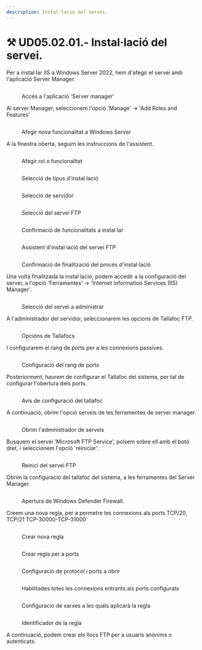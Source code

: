 ```yaml
---
description: Instal·lació del servei.
---
```


# ⚒ UD05.02.01.- Instal·lació del servei.

Per a instal·lar IIS a Windows Server 2022, hem d'afegir el servei amb l'aplicació Server Manager.

<figure><img src="../../.gitbook/assets/image (151).png" alt=""><figcaption><p>Accés a l'aplicació 'Server manager'</p></figcaption></figure>

Al server Manager, seleccionem l'opció 'Manage' -> 'Add Roles and Features'

<figure><img src="../../.gitbook/assets/image (152).png" alt=""><figcaption><p>Afegir nova funcionalitat a Windows Server</p></figcaption></figure>

A la finestra oberta, seguim les instruccions de l'assistent.

<figure><img src="../../.gitbook/assets/image (153).png" alt=""><figcaption><p>Afegir rol o funcionalitat</p></figcaption></figure>

<figure><img src="../../.gitbook/assets/image (154).png" alt=""><figcaption><p>Selecció de tipus d'instal·lació</p></figcaption></figure>

<figure><img src="../../.gitbook/assets/image (155).png" alt=""><figcaption><p>Selecció de servidor</p></figcaption></figure>

<figure><img src="../../.gitbook/assets/image (157).png" alt=""><figcaption><p>Selecció del servei FTP</p></figcaption></figure>

<figure><img src="../../.gitbook/assets/image (158).png" alt=""><figcaption><p>Confirmació de funcionalitats a instal·lar</p></figcaption></figure>

<figure><img src="../../.gitbook/assets/image (159).png" alt=""><figcaption><p>Assistent d'instal·lació del servei FTP</p></figcaption></figure>

<figure><img src="../../.gitbook/assets/image (160).png" alt=""><figcaption><p>Confirmació de finalització del procés d'instal·lació</p></figcaption></figure>

Una volta finalitzada la instal·lació, podem accedir a la configuració del servei, a l'opció  'Ferramentes' -> 'Internet Information Services (IIS) Manager'.

<figure><img src="../../.gitbook/assets/image (161).png" alt=""><figcaption><p>Selecció del servei a administrar</p></figcaption></figure>

A l'administrador del servidor, seleccionarem les opcions de Tallafoc FTP.

<figure><img src="../../.gitbook/assets/image (171).png" alt=""><figcaption><p>Opcións de Tallafocs</p></figcaption></figure>

I configurarem el rang de ports per a les connexions passives.&#x20;

<figure><img src="../../.gitbook/assets/image (172).png" alt=""><figcaption><p>Configuració del rang de ports</p></figcaption></figure>

Posteriorment, haurem de configurar el Tallafoc del sistema, per tal de configurar l'obertura dels ports.

<figure><img src="../../.gitbook/assets/image (174).png" alt=""><figcaption><p>Avis de configuració del tallafoc</p></figcaption></figure>

A continuació, obrim l'opció serveis de les ferramentes de server manager.

<figure><img src="../../.gitbook/assets/image (176).png" alt=""><figcaption><p>Obrim l'administrador de serveis</p></figcaption></figure>

Busquem el servei 'Microsoft FTP Service', polsem sobre ell amb el botó dret, i seleccionem l'opció 'reiniciar'.

<figure><img src="../../.gitbook/assets/image (177).png" alt=""><figcaption><p>Reinici del servei FTP</p></figcaption></figure>

Obrim la configuració del tallafoc del sistema, a les ferramentes del Server Manager.

<figure><img src="../../.gitbook/assets/image (178).png" alt=""><figcaption><p>Apertura de Windows Defender Firewall.</p></figcaption></figure>

Creem una nova regla, per a permetre les connexions als ports TCP/20, TCP/21 TCP-30000-TCP-31000

<figure><img src="../../.gitbook/assets/image (179).png" alt=""><figcaption><p>Crear nova regla</p></figcaption></figure>

<figure><img src="../../.gitbook/assets/image (180).png" alt=""><figcaption><p>Crear regla per a ports</p></figcaption></figure>

<figure><img src="../../.gitbook/assets/image (181).png" alt=""><figcaption><p>Configuració de protocol i ports a obrir</p></figcaption></figure>

<figure><img src="../../.gitbook/assets/image (182).png" alt=""><figcaption><p>Habilitades totes les connexions entrants als ports configurats</p></figcaption></figure>

<figure><img src="../../.gitbook/assets/image (183).png" alt=""><figcaption><p>Configuració de xarxes a les quals aplicarà la regla</p></figcaption></figure>

<figure><img src="../../.gitbook/assets/image (184).png" alt=""><figcaption><p>Identificador de la regla</p></figcaption></figure>

A continuació, podem crear els llocs FTP per a usuaris anònims o autenticats.
